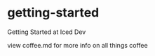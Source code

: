 getting-started
===============

Getting Started at Iced Dev

view coffee.md for more info on all things coffee